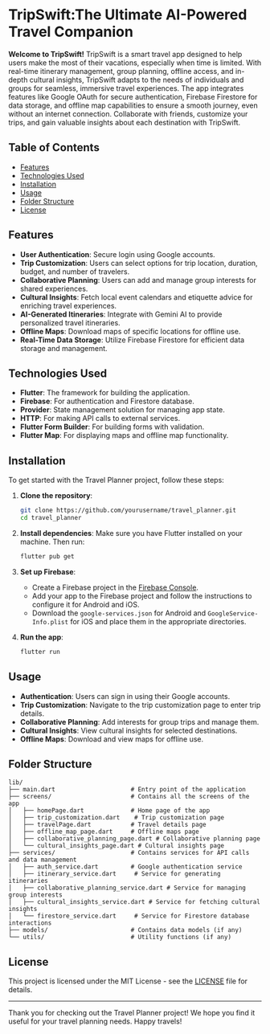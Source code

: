 # TripSwift:The Ultimate AI-Powered Travel Companion

**Welcome to TripSwift!**
TripSwift is a smart travel app designed to help users make the most of their vacations, especially when time is limited. With real-time itinerary management, group planning, offline access, and in-depth cultural insights, TripSwift adapts to the needs of individuals and groups for seamless, immersive travel experiences. The app integrates features like Google OAuth for secure authentication, Firebase Firestore for data storage, and offline map capabilities to ensure a smooth journey, even without an internet connection. Collaborate with friends, customize your trips, and gain valuable insights about each destination with TripSwift.

## Table of Contents

- [Features](#features)
- [Technologies Used](#technologies-used)
- [Installation](#installation)
- [Usage](#usage)
- [Folder Structure](#folder-structure)
- [License](#license)

## Features

- **User Authentication**: Secure login using Google accounts.
- **Trip Customization**: Users can select options for trip location, duration, budget, and number of travelers.
- **Collaborative Planning**: Users can add and manage group interests for shared experiences.
- **Cultural Insights**: Fetch local event calendars and etiquette advice for enriching travel experiences.
- **AI-Generated Itineraries**: Integrate with Gemini AI to provide personalized travel itineraries.
- **Offline Maps**: Download maps of specific locations for offline use.
- **Real-Time Data Storage**: Utilize Firebase Firestore for efficient data storage and management.

## Technologies Used

- **Flutter**: The framework for building the application.
- **Firebase**: For authentication and Firestore database.
- **Provider**: State management solution for managing app state.
- **HTTP**: For making API calls to external services.
- **Flutter Form Builder**: For building forms with validation.
- **Flutter Map**: For displaying maps and offline map functionality.

## Installation

To get started with the Travel Planner project, follow these steps:

1. **Clone the repository**:
   ```bash
   git clone https://github.com/yourusername/travel_planner.git
   cd travel_planner
   ```

2. **Install dependencies**:
   Make sure you have Flutter installed on your machine. Then run:
   ```bash
   flutter pub get
   ```

3. **Set up Firebase**:
   - Create a Firebase project in the [Firebase Console](https://console.firebase.google.com/).
   - Add your app to the Firebase project and follow the instructions to configure it for Android and iOS.
   - Download the `google-services.json` for Android and `GoogleService-Info.plist` for iOS and place them in the appropriate directories.

4. **Run the app**:
   ```bash
   flutter run
   ```

## Usage

- **Authentication**: Users can sign in using their Google accounts.
- **Trip Customization**: Navigate to the trip customization page to enter trip details.
- **Collaborative Planning**: Add interests for group trips and manage them.
- **Cultural Insights**: View cultural insights for selected destinations.
- **Offline Maps**: Download and view maps for offline use.

## Folder Structure

```
lib/
├── main.dart                     # Entry point of the application
├── screens/                      # Contains all the screens of the app
│   ├── homePage.dart             # Home page of the app
│   ├── trip_customization.dart    # Trip customization page
│   ├── travelPage.dart           # Travel details page
│   ├── offline_map_page.dart     # Offline maps page
│   ├── collaborative_planning_page.dart # Collaborative planning page
│   └── cultural_insights_page.dart # Cultural insights page
├── services/                     # Contains services for API calls and data management
│   ├── auth_service.dart         # Google authentication service
│   ├── itinerary_service.dart     # Service for generating itineraries
│   ├── collaborative_planning_service.dart # Service for managing group interests
│   ├── cultural_insights_service.dart # Service for fetching cultural insights
│   └── firestore_service.dart     # Service for Firestore database interactions
├── models/                       # Contains data models (if any)
└── utils/                        # Utility functions (if any)
```


## License

This project is licensed under the MIT License - see the [LICENSE](LICENSE) file for details.

---

Thank you for checking out the Travel Planner project! We hope you find it useful for your travel planning needs. Happy travels!